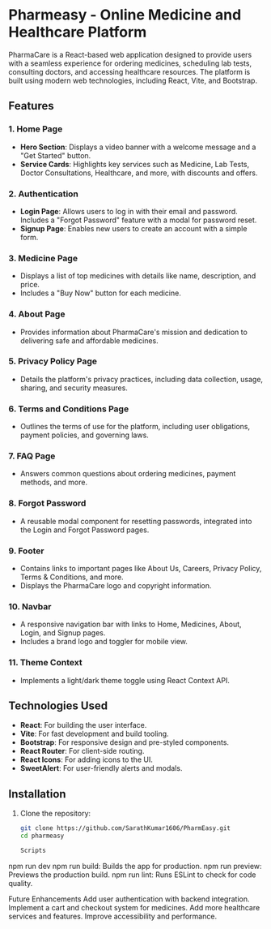 # Pharmeasy - Online Medicine and Healthcare Platform

PharmaCare is a React-based web application designed to provide users with a seamless experience for ordering medicines, scheduling lab tests, consulting doctors, and accessing healthcare resources. The platform is built using modern web technologies, including React, Vite, and Bootstrap.

## Features

### 1. **Home Page**
- **Hero Section**: Displays a video banner with a welcome message and a "Get Started" button.
- **Service Cards**: Highlights key services such as Medicine, Lab Tests, Doctor Consultations, Healthcare, and more, with discounts and offers.

### 2. **Authentication**
- **Login Page**: Allows users to log in with their email and password. Includes a "Forgot Password" feature with a modal for password reset.
- **Signup Page**: Enables new users to create an account with a simple form.

### 3. **Medicine Page**
- Displays a list of top medicines with details like name, description, and price.
- Includes a "Buy Now" button for each medicine.

### 4. **About Page**
- Provides information about PharmaCare's mission and dedication to delivering safe and affordable medicines.

### 5. **Privacy Policy Page**
- Details the platform's privacy practices, including data collection, usage, sharing, and security measures.

### 6. **Terms and Conditions Page**
- Outlines the terms of use for the platform, including user obligations, payment policies, and governing laws.

### 7. **FAQ Page**
- Answers common questions about ordering medicines, payment methods, and more.

### 8. **Forgot Password**
- A reusable modal component for resetting passwords, integrated into the Login and Forgot Password pages.

### 9. **Footer**
- Contains links to important pages like About Us, Careers, Privacy Policy, Terms & Conditions, and more.
- Displays the PharmaCare logo and copyright information.

### 10. **Navbar**
- A responsive navigation bar with links to Home, Medicines, About, Login, and Signup pages.
- Includes a brand logo and toggler for mobile view.

### 11. **Theme Context**
- Implements a light/dark theme toggle using React Context API.


## Technologies Used
- **React**: For building the user interface.
- **Vite**: For fast development and build tooling.
- **Bootstrap**: For responsive design and pre-styled components.
- **React Router**: For client-side routing.
- **React Icons**: For adding icons to the UI.
- **SweetAlert**: For user-friendly alerts and modals.

## Installation

1. Clone the repository:
   ```sh
   git clone https://github.com/SarathKumar1606/PharmEasy.git
   cd pharmeasy

   Scripts
npm run dev
npm run build: Builds the app for production.
npm run preview: Previews the production build.
npm run lint: Runs ESLint to check for code quality.


Future Enhancements
Add user authentication with backend integration.
Implement a cart and checkout system for medicines.
Add more healthcare services and features.
Improve accessibility and performance.
